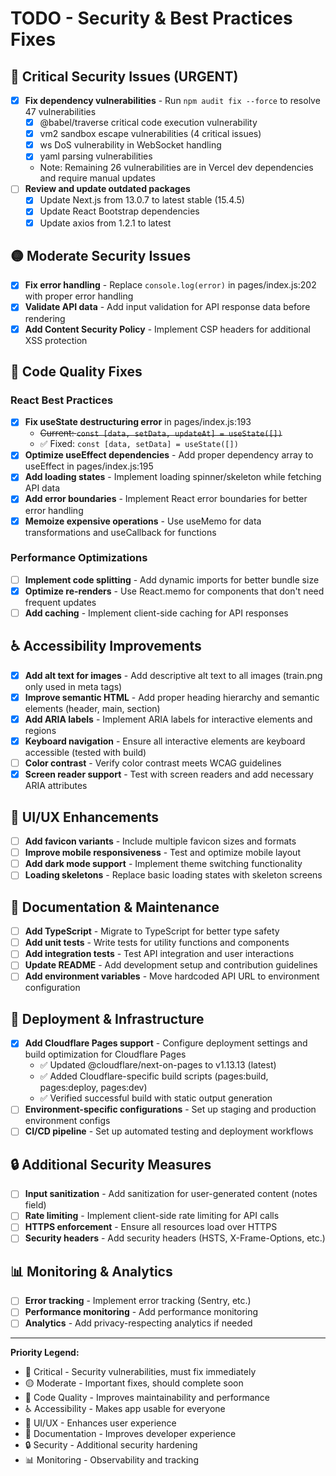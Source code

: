 # TODO - Security & Best Practices Fixes

## 🔴 Critical Security Issues (URGENT)

- [x] **Fix dependency vulnerabilities** - Run `npm audit fix --force` to resolve 47 vulnerabilities
  - [x] @babel/traverse critical code execution vulnerability 
  - [x] vm2 sandbox escape vulnerabilities (4 critical issues)
  - [x] ws DoS vulnerability in WebSocket handling
  - [x] yaml parsing vulnerabilities
  - Note: Remaining 26 vulnerabilities are in Vercel dev dependencies and require manual updates
- [ ] **Review and update outdated packages**
  - [x] Update Next.js from 13.0.7 to latest stable (15.4.5)
  - [x] Update React Bootstrap dependencies
  - [x] Update axios from 1.2.1 to latest

## 🟡 Moderate Security Issues

- [x] **Fix error handling** - Replace `console.log(error)` in pages/index.js:202 with proper error handling
- [x] **Validate API data** - Add input validation for API response data before rendering
- [x] **Add Content Security Policy** - Implement CSP headers for additional XSS protection

## 🐛 Code Quality Fixes

### React Best Practices
- [x] **Fix useState destructuring error** in pages/index.js:193
  - ~~Current: `const [data, setData, updateAt] = useState([])`~~
  - ✅ Fixed: `const [data, setData] = useState([])`
- [x] **Optimize useEffect dependencies** - Add proper dependency array to useEffect in pages/index.js:195
- [x] **Add loading states** - Implement loading spinner/skeleton while fetching API data
- [x] **Add error boundaries** - Implement React error boundaries for better error handling
- [x] **Memoize expensive operations** - Use useMemo for data transformations and useCallback for functions

### Performance Optimizations
- [ ] **Implement code splitting** - Add dynamic imports for better bundle size
- [x] **Optimize re-renders** - Use React.memo for components that don't need frequent updates
- [ ] **Add caching** - Implement client-side caching for API responses

## ♿ Accessibility Improvements

- [x] **Add alt text for images** - Add descriptive alt text to all images (train.png only used in meta tags)
- [x] **Improve semantic HTML** - Add proper heading hierarchy and semantic elements (header, main, section)
- [x] **Add ARIA labels** - Implement ARIA labels for interactive elements and regions
- [x] **Keyboard navigation** - Ensure all interactive elements are keyboard accessible (tested with build)
- [ ] **Color contrast** - Verify color contrast meets WCAG guidelines
- [x] **Screen reader support** - Test with screen readers and add necessary ARIA attributes

## 🎨 UI/UX Enhancements

- [ ] **Add favicon variants** - Include multiple favicon sizes and formats
- [ ] **Improve mobile responsiveness** - Test and optimize mobile layout
- [ ] **Add dark mode support** - Implement theme switching functionality
- [ ] **Loading skeletons** - Replace basic loading states with skeleton screens

## 📝 Documentation & Maintenance

- [ ] **Add TypeScript** - Migrate to TypeScript for better type safety
- [ ] **Add unit tests** - Write tests for utility functions and components
- [ ] **Add integration tests** - Test API integration and user interactions
- [ ] **Update README** - Add development setup and contribution guidelines
- [ ] **Add environment variables** - Move hardcoded API URL to environment configuration

## 🚀 Deployment & Infrastructure

- [x] **Add Cloudflare Pages support** - Configure deployment settings and build optimization for Cloudflare Pages
  - ✅ Updated @cloudflare/next-on-pages to v1.13.13 (latest)
  - ✅ Added Cloudflare-specific build scripts (pages:build, pages:deploy, pages:dev)
  - ✅ Verified successful build with static output generation
- [ ] **Environment-specific configurations** - Set up staging and production environment configs
- [ ] **CI/CD pipeline** - Set up automated testing and deployment workflows

## 🔒 Additional Security Measures

- [ ] **Input sanitization** - Add sanitization for user-generated content (notes field)
- [ ] **Rate limiting** - Implement client-side rate limiting for API calls
- [ ] **HTTPS enforcement** - Ensure all resources load over HTTPS
- [ ] **Security headers** - Add security headers (HSTS, X-Frame-Options, etc.)

## 📊 Monitoring & Analytics

- [ ] **Error tracking** - Implement error tracking (Sentry, etc.)
- [ ] **Performance monitoring** - Add performance monitoring
- [ ] **Analytics** - Add privacy-respecting analytics if needed

---

**Priority Legend:**
- 🔴 Critical - Security vulnerabilities, must fix immediately
- 🟡 Moderate - Important fixes, should complete soon  
- 🐛 Code Quality - Improves maintainability and performance
- ♿ Accessibility - Makes app usable for everyone
- 🎨 UI/UX - Enhances user experience
- 📝 Documentation - Improves developer experience
- 🔒 Security - Additional security hardening
- 📊 Monitoring - Observability and tracking
